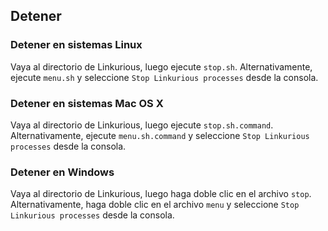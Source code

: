 ## Detener

### Detener en sistemas Linux

Vaya al directorio de Linkurious, luego ejecute `stop.sh`. Alternativamente, ejecute `menu.sh` y seleccione `Stop Linkurious processes` desde la consola.

### Detener en sistemas Mac OS X

Vaya al directorio de Linkurious, luego ejecute `stop.sh.command`. Alternativamente, ejecute `menu.sh.command` y seleccione `Stop Linkurious processes` desde la consola.

### Detener en Windows

Vaya al directorio de Linkurious, luego haga doble clic en el archivo `stop`. Alternativamente, haga doble clic en el archivo `menu` y seleccione `Stop Linkurious processes` desde la consola.
